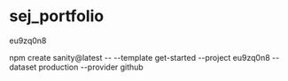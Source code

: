 # sej_portfolio

eu9zq0n8

npm create sanity@latest -- --template get-started --project eu9zq0n8 --dataset production --provider github